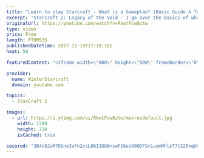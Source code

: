 ```yaml
---
title: "Learn to play Starcraft - What is a Gameplan? (Basic Guide & Tutorial)"
excerpt: "Starcraft 2: Legacy of the Void - I go over the basics of what a gameplan in starcraft 2 is and how to put one together.  Note this is not a guide on WHAT gameplan you should be using as each race!"
originalUrl: https://youtube.com/watch?v=RkwtFcw8ztw
type: video
price: Free
length: PT9M53S
publishedDateTime: 2017-11-19T17:10:18Z
heat: 50

featuredContent: "<iframe width=\"800\" height=\"500\" frameborder=\"0\" src=\"https://www.youtube.com/embed/RkwtFcw8ztw\" allow=\"accelerometer; autoplay; encrypted-media; gyroscope; picture-in-picture\" allowfullscreen></iframe>"

provider:
  name: WinterStarcraft
  domain: youtube.com

topics:
  - StarCraft 2

images:
  - url: https://i.ytimg.com/vi/RkwtFcw8ztw/maxresdefault.jpg
    width: 1280
    height: 720
    isCached: true

secured: "3B4c62uM7DGne3vFn2csL06I1UbB+swF16eiO0ODFSrLuamMhlxT7tX26nqOCUiy75xD/KeCNf2GQvYv8gsghKuhVZR3txCpMdb21jW7tXpOwdQTbwtkblSWsqxSenWFDyEJ/ZC1mIgL22QZAKnC3ilabDX6r5ZxsQpB3yvA/JQJ9RpOA1+m+BQfcxz1D9d4+LhGXaQSPFS3PqJROsYp+NUXYv1SUYzPBYRbDURPJW2Tw5kWmfMzBnJbEfWWXJfOs2JLQmmlkgPmE4+40n3reCQciEzFhzCE3Ccse36wfGTBqTB+of34dmF0r90uUGhsUmMTreqz04hGGSZYsV3Y/LnaFa0Oamm2BOwG+Rnt4mamYXyFG1A5Xa0sc08+coU6DKbA6x/tcPlMh/nBaQZthjLTL9Vw0Ar4TLAHeFJJ7ss=;607OUl2L/+DY2Tg+QDWuZA=="
---
```


